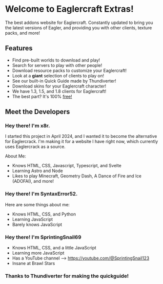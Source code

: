 # Welcome to Eaglercraft Extras!
The best addons website for Eaglercraft. Constantly updated to bring you the latest versions of Eagler, and providing you with other clients, texture packs, and more!
## Features
- Find pre-built worlds to download and play!
- Search for servers to play with other people!
- Download resource packs to customize your Eaglercraft!
- Look at a <b>giant</b> selection of clients to play on!
- See our built-in Quick Guide made by Thundiverter!
- Download skins for your Eaglercraft character!
- We have 1.3, 1.5, and 1.8 clients for Eaglercraft!
- The best part? It's 100% <u>free!</u>

## Meet the Developers

### Hey there! I'm x8r.
I started this project in April 2024, and I wanted it to become the alternative for Eaglercrack.
I'm making it for a website I have right now, which currently uses Eaglercrack as a source.

About Me:
- Knows HTML, CSS, Javascript, Typescript, and Svelte
- Learning Astro and Node
- Likes to play Minecraft, Geometry Dash, A Dance of Fire and Ice (ADOFAI), and more!

### Hey there! I'm SyntaxError52.

Here are some things about me:
- Knows HTML, CSS, and Python
- Learning JavaScript
- Barely knows JavaScript

### Hey there! I'm SprintingSnail69
- Knows HTML, CSS, and a little JavaScript
- Learning more JavaScript
- Has a YouTube channel --> https://youtube.com/@SprintingSnail123
- Insane at Brawl Stars

### Thanks to Thundiverter for making the quickguide!
